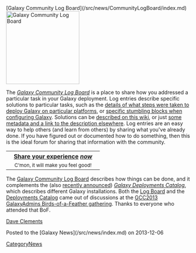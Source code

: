 <div class='newsItemHeader'>[Galaxy Community Log Board](/src/news/CommunityLogBoard/index.md)</div>

<div class='left'><a href='/src/Community/Logs/index.md'><img src="/src/images/Logos/LogBoardWText200.png" alt="Galaxy Community Log Board" width="200" /></a></div>

The *[Galaxy Community Log Board](/src/Community/Logs/index.md)* is a place to share how you addressed a particular task in your Galaxy deployment.  Log entries describe specific solutions to particular tasks, such as the [details of what steps were taken to deploy Galaxy on particular platforms](/src/Community/Log/2013/URGIVirtualisation/index.md), or [specific stumbling blocks when configuring Galaxy](/src/Community/Log/2013/Example/index.md).  Solutions can be [described on this wiki](/src/Community/Log/2013/Example/index.md), or just [some metadata and a link to the description elsewhere](http://wiki.galaxyproject.org/Community/Log/2013/UsingBioServicesWithGalaxy).  Log entries are an easy way to help others (and learn from others) by sharing what you've already done.  If you have figured out or documented how to do something, then this is the ideal forum for sharing that information with the community.
  
<table>
  <tr>
    <th> &nbsp;&nbsp; <a href='/src/Community/Logs/index.md#add-a-log-page'>Share your experience</a> <em><a href='/src/Community/Logs/index.md#add-a-log-page'>now</a></em> &nbsp;&nbsp; </th>
  </tr>
  <tr>
    <td style=" border: none; text-align: center;"> <span style="font-size: smaller;"> C'mon, it will make you feel good! </span> </td>
  </tr>
</table>


The [Galaxy Community Log Board](/src/Community/Logs/index.md) describes how things can be done, and it complements the (also [recently announced](/src/news/GalaxyDeploymentCatalog/index.md)) *[Galaxy Deployments Catalog](/src/Community/Deployments/index.md)*, which describes different Galaxy installations.  Both the [Log Board](/src/Community/Logs/index.md) and the [Deployments Catalog](/src/Community/Deployments/index.md) came out of discussions at the [GCC2013 GalaxyAdmins Birds-of-a-Feather gathering](/src/events/GCC2013/BoF/GalaxyAdmins/index.md).  Thanks to everyone who attended that BoF.

[Dave Clements](/src/DaveClements/index.md)

<div class='newsItemFooter'>Posted to the [Galaxy News](/src/news/index.md) on 2013-12-06</div>

[CategoryNews](/src/CategoryNews/index.md)
